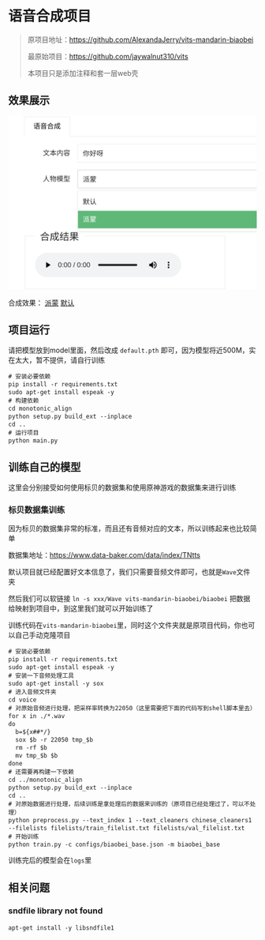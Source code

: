 # 语音合成项目
> 原项目地址：https://github.com/AlexandaJerry/vits-mandarin-biaobei
> 
> 最原始项目：https://github.com/jaywalnut310/vits
> 
> 本项目只是添加注释和套一层web壳

## 效果展示
![](./source/01.png)

合成效果：
[派蒙](./source/paimon.wav)
[默认](./source/default.wav)


## 项目运行

请把模型放到model里面，然后改成 `default.pth` 即可，因为模型将近500M，实在太大，暂不提供，请自行训练

```shell
# 安装必要依赖
pip install -r requirements.txt
sudo apt-get install espeak -y
# 构建依赖
cd monotonic_align
python setup.py build_ext --inplace
cd ..
# 运行项目
python main.py
```

## 训练自己的模型

这里会分别接受如何使用标贝的数据集和使用原神游戏的数据集来进行训练

### 标贝数据集训练

因为标贝的数据集非常的标准，而且还有音频对应的文本，所以训练起来也比较简单

数据集地址：https://www.data-baker.com/data/index/TNtts

默认项目就已经配置好文本信息了，我们只需要音频文件即可，也就是`Wave`文件夹

然后我们可以软链接 `ln -s xxx/Wave vits-mandarin-biaobei/biaobei` 把数据给映射到项目中，到这里我们就可以开始训练了

训练代码在`vits-mandarin-biaobei`里，同时这个文件夹就是原项目代码，你也可以自己手动克隆项目
```shell
# 安装必要依赖
pip install -r requirements.txt
sudo apt-get install espeak -y
# 安装一下音频处理工具
sudo apt-get install -y sox
# 进入音频文件夹
cd voice
# 对原始音频进行处理，把采样率转换为22050（这里需要把下面的代码写到shell脚本里去）
for x in ./*.wav
do 
  b=${x##*/}
  sox $b -r 22050 tmp_$b
  rm -rf $b
  mv tmp_$b $b
done
# 还需要再构建一下依赖
cd ../monotonic_align
python setup.py build_ext --inplace
cd ..
# 对原始数据进行处理，后续训练是拿处理后的数据来训练的（原项目已经处理过了，可以不处理）
python preprocess.py --text_index 1 --text_cleaners chinese_cleaners1 --filelists filelists/train_filelist.txt filelists/val_filelist.txt
# 开始训练
python train.py -c configs/biaobei_base.json -m biaobei_base
```
训练完后的模型会在`logs`里


## 相关问题
### sndfile library not found

```shell
apt-get install -y libsndfile1
```